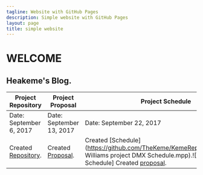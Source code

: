 ```yaml
---
tagline: Website with GitHub Pages
description: Simple website with GitHub Pages
layout: page
title: simple website
---
```



# WELCOME

Heakeme's Blog.
-------------
Project Repository | Project Proposal | Project Schedule
-------------------| -----------------|-----------------
Date: September 6, 2017 | Date: September 13, 2017 | Date: September 22, 2017 
Created [Repository](https://github.com/Thekeme/KemeRepository). | Created [Proposal](https://github.com/TheKeme/KemeRepository/ProposalContentheakemeWilliams.pdf). |  Created [Schedule](https://github.com/TheKeme/KemeRepository/Heakeme Williams project DMX Schedule.mpp).![Image of Schedule] Created [proposal](https://github.com/TheKeme/KemeRepository/ProjectSchedule.jpeg).


